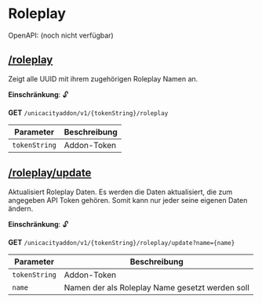 # Roleplay

OpenAPI: (noch nicht verfügbar)

## [/roleplay](https://rettichlp.de:8443/unicacityaddon/v1/dhgpsklnag2354668ec1d905xcv34d9bdee4b877/roleplay)

Zeigt alle UUID mit ihrem zugehörigen Roleplay Namen an.

**Einschränkung**: 🔓

**GET** `/unicacityaddon/v1/{tokenString}/roleplay`

| Parameter     | Beschreibung |
|---------------|--------------|
| `tokenString` | Addon-Token  |

## [/roleplay/update](https://rettichlp.de:8443/unicacityaddon/v1/dhgpsklnag2354668ec1d905xcv34d9bdee4b877/roleplay/update)

Aktualisiert Roleplay Daten. Es werden die Daten aktualisiert, die zum angegeben API Token gehören. Somit kann nur jeder
seine eigenen Daten ändern.

**Einschränkung**: 🔓

**GET** `/unicacityaddon/v1/{tokenString}/roleplay/update?name={name}`

| Parameter     | Beschreibung                                    |
|---------------|-------------------------------------------------|
| `tokenString` | Addon-Token                                     |
| `name`        | Namen der als Roleplay Name gesetzt werden soll |
